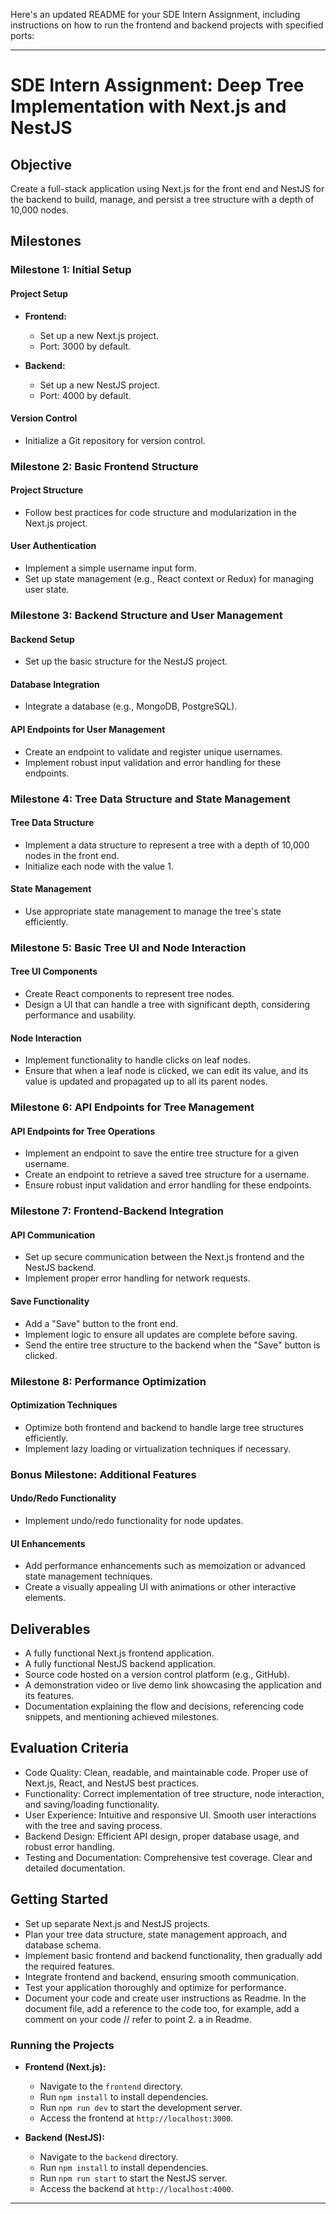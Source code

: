 Here's an updated README for your SDE Intern Assignment, including instructions on how to run the frontend and backend projects with specified ports:

---

# SDE Intern Assignment: Deep Tree Implementation with Next.js and NestJS

## Objective

Create a full-stack application using Next.js for the front end and NestJS for the backend to build, manage, and persist a tree structure with a depth of 10,000 nodes.

## Milestones

### Milestone 1: Initial Setup

#### Project Setup

- **Frontend:**
  - Set up a new Next.js project.
  - Port: 3000 by default.
  
- **Backend:**
  - Set up a new NestJS project.
  - Port: 4000 by default.

#### Version Control

- Initialize a Git repository for version control.

### Milestone 2: Basic Frontend Structure

#### Project Structure

- Follow best practices for code structure and modularization in the Next.js project.

#### User Authentication

- Implement a simple username input form.
- Set up state management (e.g., React context or Redux) for managing user state.

### Milestone 3: Backend Structure and User Management

#### Backend Setup

- Set up the basic structure for the NestJS project.

#### Database Integration

- Integrate a database (e.g., MongoDB, PostgreSQL).

#### API Endpoints for User Management

- Create an endpoint to validate and register unique usernames.
- Implement robust input validation and error handling for these endpoints.

### Milestone 4: Tree Data Structure and State Management

#### Tree Data Structure

- Implement a data structure to represent a tree with a depth of 10,000 nodes in the front end.
- Initialize each node with the value 1.

#### State Management

- Use appropriate state management to manage the tree's state efficiently.

### Milestone 5: Basic Tree UI and Node Interaction

#### Tree UI Components

- Create React components to represent tree nodes.
- Design a UI that can handle a tree with significant depth, considering performance and usability.

#### Node Interaction

- Implement functionality to handle clicks on leaf nodes.
- Ensure that when a leaf node is clicked, we can edit its value, and its value is updated and propagated up to all its parent nodes.

### Milestone 6: API Endpoints for Tree Management

#### API Endpoints for Tree Operations

- Implement an endpoint to save the entire tree structure for a given username.
- Create an endpoint to retrieve a saved tree structure for a username.
- Ensure robust input validation and error handling for these endpoints.

### Milestone 7: Frontend-Backend Integration

#### API Communication

- Set up secure communication between the Next.js frontend and the NestJS backend.
- Implement proper error handling for network requests.

#### Save Functionality

- Add a "Save" button to the front end.
- Implement logic to ensure all updates are complete before saving.
- Send the entire tree structure to the backend when the "Save" button is clicked.

### Milestone 8: Performance Optimization

#### Optimization Techniques

- Optimize both frontend and backend to handle large tree structures efficiently.
- Implement lazy loading or virtualization techniques if necessary.

### Bonus Milestone: Additional Features

#### Undo/Redo Functionality

- Implement undo/redo functionality for node updates.

#### UI Enhancements

- Add performance enhancements such as memoization or advanced state management techniques.
- Create a visually appealing UI with animations or other interactive elements.

## Deliverables

- A fully functional Next.js frontend application.
- A fully functional NestJS backend application.
- Source code hosted on a version control platform (e.g., GitHub).
- A demonstration video or live demo link showcasing the application and its features.
- Documentation explaining the flow and decisions, referencing code snippets, and mentioning achieved milestones.

## Evaluation Criteria

- Code Quality: Clean, readable, and maintainable code. Proper use of Next.js, React, and NestJS best practices.
- Functionality: Correct implementation of tree structure, node interaction, and saving/loading functionality.
- User Experience: Intuitive and responsive UI. Smooth user interactions with the tree and saving process.
- Backend Design: Efficient API design, proper database usage, and robust error handling.
- Testing and Documentation: Comprehensive test coverage. Clear and detailed documentation.

## Getting Started

- Set up separate Next.js and NestJS projects.
- Plan your tree data structure, state management approach, and database schema.
- Implement basic frontend and backend functionality, then gradually add the required features.
- Integrate frontend and backend, ensuring smooth communication.
- Test your application thoroughly and optimize for performance.
- Document your code and create user instructions as Readme. In the document file, add a reference to the code too, for example, add a comment on your code // refer to point 2. a in Readme.

### Running the Projects

- **Frontend (Next.js):**
  - Navigate to the `frontend` directory.
  - Run `npm install` to install dependencies.
  - Run `npm run dev` to start the development server.
  - Access the frontend at `http://localhost:3000`.

- **Backend (NestJS):**
  - Navigate to the `backend` directory.
  - Run `npm install` to install dependencies.
  - Run `npm run start` to start the NestJS server.
  - Access the backend at `http://localhost:4000`.

---
